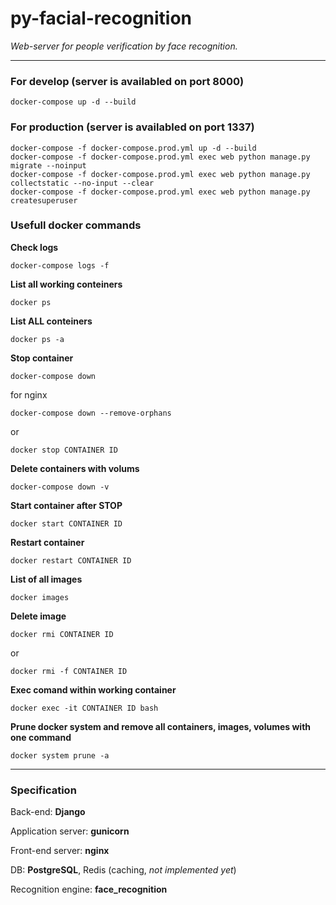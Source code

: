 # py-facial-recognition

_Web-server for people verification by face recognition._

---

### For develop (server is availabled on port 8000)

```
docker-compose up -d --build
```

### For production (server is availabled on port 1337)

```
docker-compose -f docker-compose.prod.yml up -d --build
docker-compose -f docker-compose.prod.yml exec web python manage.py migrate --noinput
docker-compose -f docker-compose.prod.yml exec web python manage.py collectstatic --no-input --clear
docker-compose -f docker-compose.prod.yml exec web python manage.py createsuperuser
```

### Usefull docker commands

__Check logs__
```
docker-compose logs -f
```

__List all working conteiners__
```
docker ps
```

__List ALL conteiners__
```
docker ps -a
```

__Stop container__
```
docker-compose down
```
for nginx
```
docker-compose down --remove-orphans
```
or
```
docker stop CONTAINER ID 
```

__Delete containers with volums__
```
docker-compose down -v
```

__Start container after STOP__
```
docker start CONTAINER ID
```

__Restart container__
```
docker restart CONTAINER ID
```

__List of all images__
```
docker images
```

__Delete image__
```
docker rmi CONTAINER ID
```
or
```
docker rmi -f CONTAINER ID
```

__Exec comand within working container__
```
docker exec -it CONTAINER ID bash
```

__Prune docker system and remove all containers, images, volumes with one command__
```
docker system prune -a
```

---
### Specification

Back-end: __Django__

Application server: __gunicorn__

Front-end server: __nginx__

DB: __PostgreSQL__, Redis (caсhing, _not implemented yet_)

Recognition engine: __face_recognition__